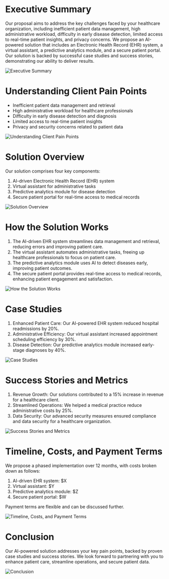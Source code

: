 # Executive Summary

Our proposal aims to address the key challenges faced by your healthcare organization, including inefficient patient data management, high administrative workload, difficulty in early disease detection, limited access to real-time patient insights, and privacy concerns. We propose an AI-powered solution that includes an Electronic Health Record (EHR) system, a virtual assistant, a predictive analytics module, and a secure patient portal. Our solution is backed by successful case studies and success stories, demonstrating our ability to deliver results.

![Executive Summary](./images/executive_summary.jpg)

# Understanding Client Pain Points

- Inefficient patient data management and retrieval
- High administrative workload for healthcare professionals
- Difficulty in early disease detection and diagnosis
- Limited access to real-time patient insights
- Privacy and security concerns related to patient data

![Understanding Client Pain Points](./images/understanding_client_pain_points.jpg)

# Solution Overview

Our solution comprises four key components:

1. AI-driven Electronic Health Record (EHR) system
2. Virtual assistant for administrative tasks
3. Predictive analytics module for disease detection
4. Secure patient portal for real-time access to medical records

![Solution Overview](./images/solution_overview.jpg)

# How the Solution Works

1. The AI-driven EHR system streamlines data management and retrieval, reducing errors and improving patient care.
2. The virtual assistant automates administrative tasks, freeing up healthcare professionals to focus on patient care.
3. The predictive analytics module uses AI to detect diseases early, improving patient outcomes.
4. The secure patient portal provides real-time access to medical records, enhancing patient engagement and satisfaction.

![How the Solution Works](./images/how_the_solution_works.jpg)

# Case Studies

1. Enhanced Patient Care: Our AI-powered EHR system reduced hospital readmissions by 20%.
2. Administrative Efficiency: Our virtual assistant increased appointment scheduling efficiency by 30%.
3. Disease Detection: Our predictive analytics module increased early-stage diagnoses by 40%.

![Case Studies](./images/case_studies.jpg)

# Success Stories and Metrics

1. Revenue Growth: Our solutions contributed to a 15% increase in revenue for a healthcare client.
2. Streamlined Operations: We helped a medical practice reduce administrative costs by 25%.
3. Data Security: Our advanced security measures ensured compliance and data security for a healthcare organization.

![Success Stories and Metrics](./images/success_stories_and_metrics.jpg)

# Timeline, Costs, and Payment Terms

We propose a phased implementation over 12 months, with costs broken down as follows:

1. AI-driven EHR system: $X
2. Virtual assistant: $Y
3. Predictive analytics module: $Z
4. Secure patient portal: $W

Payment terms are flexible and can be discussed further.

![Timeline, Costs, and Payment Terms](./images/timeline_costs_and_payment_terms.jpg)

# Conclusion

Our AI-powered solution addresses your key pain points, backed by proven case studies and success stories. We look forward to partnering with you to enhance patient care, streamline operations, and secure patient data.

![Conclusion](./images/conclusion.jpg)